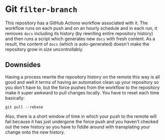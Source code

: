 # Git `filter-branch`

This repository has a GitHub Actions workflow associated with it. The workflow
runs on each push and on an hourly schedule and in each run, it removes `docs`
including its history (by rewriting entire repository history) and then runs a
script which generates new `docs` with fresh content. As a result, the content
of `docs` (which is auto-generated) doesn't make the repository grow in size
uncontrollably.

## Downsides

Having a process rewrite the repository history on the remote this way is all
good and well it terms of having an automation clean up your repository so you
don't have to, but the force pushes from the workflow to the repository make
it super awkward to pull changes locally. You have to reset each time basically:

```
git pull --rebase
```

Also, there is a short window of time in which your push to the remote will
fail because it has just undergone the force push and you haven't checked out
the new history so you have to fiddle around with transplating your change
onto the new history.
